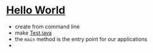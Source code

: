 # [Hello World](https://login.codingdojo.com/m/315/9299/62832)

- create from command line
- make [Test.java](./Test.java)
- the `main` method is the entry point for our applications
- 

